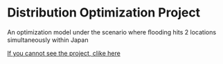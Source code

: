 # Distribution Optimization Project
An optimization model under the scenario where ﬂooding hits 2 locations simultaneously within Japan

[If you cannot see the project, clike here](https://nbviewer.jupyter.org/github/yukinko-iwasaki/DistributionOptimization/blob/master/opt.ipynb)
